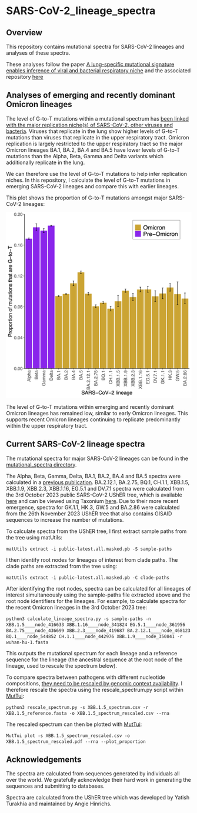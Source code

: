 # SARS-CoV-2_lineage_spectra

## Overview

This repository contains mutational spectra for SARS-CoV-2 lineages and analyses of these spectra.

These analyses follow the paper [A lung-specific mutational signature enables inference of viral and bacterial respiratory niche](https://www.microbiologyresearch.org/content/journal/mgen/10.1099/mgen.0.001018) and the associated repository [here](https://github.com/chrisruis/SARS-CoV-2_spectra)

## Analyses of emerging and recently dominant Omicron lineages

The level of G-to-T mutations within a mutational spectrum has [been linked with the major replication niche(s) of SARS-CoV-2, other viruses and bacteria](https://www.microbiologyresearch.org/content/journal/mgen/10.1099/mgen.0.001018). Viruses that replicate in the lung show higher levels of G-to-T mutations than viruses that replicate in the upper respiratory tract. Omicron replication is largely restricted to the upper respiratory tract so the major Omicron lineages BA.1, BA.2, BA.4 and BA.5 have lower levels of G-to-T mutations than the Alpha, Beta, Gamma and Delta variants which additionally replicate in the lung.

We can therefore use the level of G-to-T mutations to help infer replication niches. In this repository, I calculate the level of G-to-T mutations in emerging SARS-CoV-2 lineages and compare this with earlier lineages.

This plot shows the proportion of G-to-T mutations amongst major SARS-CoV-2 lineages:

<img src="./figures/G_T_23_11_2023_tree.png" width = "700">

The level of G-to-T mutations within emerging and recently dominant Omicron lineages has remained low, similar to early Omicron lineages. This supports recent Omicron lineages continuing to replicate predominantly within the upper respiratory tract.

## Current SARS-CoV-2 lineage spectra

The mutational spectra for major SARS-CoV-2 lineages can be found in the [mutational_spectra directory](https://github.com/chrisruis/SARS-CoV-2_lineage_spectra/mutational_spectra).

The Alpha, Beta, Gamma, Delta, BA.1, BA.2, BA.4 and BA.5 spectra were calculated in a [previous publication](https://www.microbiologyresearch.org/content/journal/mgen/10.1099/mgen.0.001018). BA.2.12.1, BA.2.75, BQ.1, CH.1.1, XBB.1.5, XBB.1.9, XBB.2.3, XBB.1.16, EG.5.1 and DV.7.1 spectra were calculated from the 3rd October 2023 public SARS-CoV-2 UShER tree, which is available [here](http://hgdownload.soe.ucsc.edu/goldenPath/wuhCor1/UShER_SARS-CoV-2//) and can be viewed using Taxonium [here](https://taxonium.org/?backend=https://api.cov2tree.org). Due to their more recent emergence, spectra for GK.1.1, HK.3, GW.5 and BA.2.86 were calculated from the 26th November 2023 UShER tree that also contains GISAID sequences to increase the number of mutations.

To calculate spectra from the UShER tree, I first extract sample paths from the tree using matUtils:
```
matUtils extract -i public-latest.all.masked.pb -S sample-paths
```

I then identify root nodes for lineages of interest from clade paths. The clade paths are extracted from the tree using:
```
matUtils extract -i public-latest.all.masked.pb -C clade-paths
```

After identifying the root nodes, spectra can be calculated for all lineages of interest simultaneously using the sample-paths file extracted above and the root node identifiers for the lineages. For example, to calculate spectra for the recent Omicron lineages in the 3rd October 2023 tree:
```
python3 calculate_lineage_spectra.py -s sample-paths -n XBB.1.5____node_416633 XBB.1.16____node_341824 EG.5.1____node_361956 BA.2.75____node_436699 XBB.2.3____node_419687 BA.2.12.1____node_468123 BQ.1____node_544852 CH.1.1____node_442976 XBB.1.9____node_350841 -r wuhan-hu-1.fasta
```
This outputs the mutational spectrum for each lineage and a reference sequence for the lineage (the ancestral sequence at the root node of the lineage, used to rescale the spectrum below).

To compare spectra between pathogens with different nucleotide compositions, [they need to be rescaled by genomic context availability](https://www.biorxiv.org/content/10.1101/2023.06.15.545111v1). I therefore rescale the spectra using the rescale_spectrum.py script within [MutTui](https://github.com/chrisruis/MutTui):
```
python3 rescale_spectrum.py -s XBB.1.5_spectrum.csv -r XBB.1.5_reference.fasta -o XBB.1.5_spectrum_rescaled.csv --rna
```

The rescaled spectrum can then be plotted with [MutTui](https://github.com/chrisruis/MutTui):
```
MutTui plot -s XBB.1.5_spectrum_rescaled.csv -o XBB.1.5_spectrum_rescaled.pdf --rna --plot_proportion
```

## Acknowledgements

The spectra are calculated from sequences generated by individuals all over the world. We gratefully acknowledge their hard work in generating the sequences and submitting to databases.

Spectra are calculated from the UShER tree which was developed by Yatish Turakhia and maintained by Angie Hinrichs.
